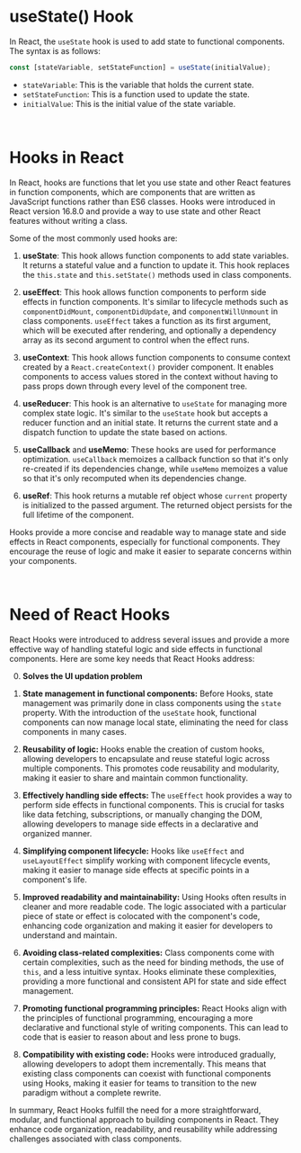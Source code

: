 # useState() Hook

In React, the `useState` hook is used to add state to functional components. The syntax is as follows:

```jsx
const [stateVariable, setStateFunction] = useState(initialValue);
```

- `stateVariable`: This is the variable that holds the current state.
- `setStateFunction`: This is a function used to update the state.
- `initialValue`: This is the initial value of the state variable.

<br>

# Hooks in React

In React, hooks are functions that let you use state and other React features in function components, which are components that are written as JavaScript functions rather than ES6 classes. Hooks were introduced in React version 16.8.0 and provide a way to use state and other React features without writing a class.

Some of the most commonly used hooks are:

1. **useState**: This hook allows function components to add state variables. It returns a stateful value and a function to update it. This hook replaces the `this.state` and `this.setState()` methods used in class components.

2. **useEffect**: This hook allows function components to perform side effects in function components. It's similar to lifecycle methods such as `componentDidMount`, `componentDidUpdate`, and `componentWillUnmount` in class components. `useEffect` takes a function as its first argument, which will be executed after rendering, and optionally a dependency array as its second argument to control when the effect runs.

3. **useContext**: This hook allows function components to consume context created by a `React.createContext()` provider component. It enables components to access values stored in the context without having to pass props down through every level of the component tree.

4. **useReducer**: This hook is an alternative to `useState` for managing more complex state logic. It's similar to the `useState` hook but accepts a reducer function and an initial state. It returns the current state and a dispatch function to update the state based on actions.

5. **useCallback** and **useMemo**: These hooks are used for performance optimization. `useCallback` memoizes a callback function so that it's only re-created if its dependencies change, while `useMemo` memoizes a value so that it's only recomputed when its dependencies change.

6. **useRef**: This hook returns a mutable ref object whose `current` property is initialized to the passed argument. The returned object persists for the full lifetime of the component.

Hooks provide a more concise and readable way to manage state and side effects in React components, especially for functional components. They encourage the reuse of logic and make it easier to separate concerns within your components.

<br>

# Need of React Hooks

React Hooks were introduced to address several issues and provide a more effective way of handling stateful logic and side effects in functional components. Here are some key needs that React Hooks address:

0. **Solves the UI updation problem**

1. **State management in functional components:** Before Hooks, state management was primarily done in class components using the `state` property. With the introduction of the `useState` hook, functional components can now manage local state, eliminating the need for class components in many cases.

2. **Reusability of logic:** Hooks enable the creation of custom hooks, allowing developers to encapsulate and reuse stateful logic across multiple components. This promotes code reusability and modularity, making it easier to share and maintain common functionality.

3. **Effectively handling side effects:** The `useEffect` hook provides a way to perform side effects in functional components. This is crucial for tasks like data fetching, subscriptions, or manually changing the DOM, allowing developers to manage side effects in a declarative and organized manner.

4. **Simplifying component lifecycle:** Hooks like `useEffect` and `useLayoutEffect` simplify working with component lifecycle events, making it easier to manage side effects at specific points in a component's life.

5. **Improved readability and maintainability:** Using Hooks often results in cleaner and more readable code. The logic associated with a particular piece of state or effect is colocated with the component's code, enhancing code organization and making it easier for developers to understand and maintain.

6. **Avoiding class-related complexities:** Class components come with certain complexities, such as the need for binding methods, the use of `this`, and a less intuitive syntax. Hooks eliminate these complexities, providing a more functional and consistent API for state and side effect management.

7. **Promoting functional programming principles:** React Hooks align with the principles of functional programming, encouraging a more declarative and functional style of writing components. This can lead to code that is easier to reason about and less prone to bugs.

8. **Compatibility with existing code:** Hooks were introduced gradually, allowing developers to adopt them incrementally. This means that existing class components can coexist with functional components using Hooks, making it easier for teams to transition to the new paradigm without a complete rewrite.

In summary, React Hooks fulfill the need for a more straightforward, modular, and functional approach to building components in React. They enhance code organization, readability, and reusability while addressing challenges associated with class components.